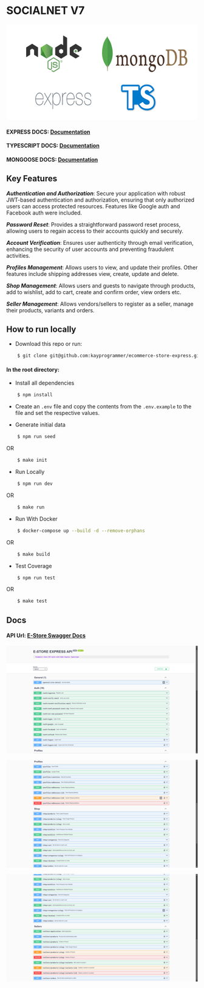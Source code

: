 # SOCIALNET V7

![alt text](https://github.com/kayprogrammer/ecommerce-store-express/blob/main/assets/logo.png?raw=true)


#### EXPRESS DOCS: [Documentation](https://expressjs.com/)
#### TYPESCRIPT DOCS: [Documentation](https://www.typescriptlang.org/docs/)
#### MONGOOSE DOCS: [Documentation](https://mongoosejs.com/docs/) 

## Key Features
***Authentication and Authorization***: Secure your application with robust JWT-based authentication and authorization, ensuring that only authorized users can access protected resources. Features like Google auth and Facebook auth were included.

***Password Reset***: Provides a straightforward password reset process, allowing users to regain access to their accounts quickly and securely.

***Account Verification***: Ensures user authenticity through email verification, enhancing the security of user accounts and preventing fraudulent activities.

***Profiles Management***: Allows users to view, and update their profiles. Other features include shipping addresses view, create, update and delete.

***Shop Management***: Allows users and guests to navigate through products, add to wishlist, add to cart, create and confirm order, view orders etc.

***Seller Management***: Allows vendors/sellers to register as a seller, manage their products, variants and orders.


## How to run locally
* Download this repo or run: 
```bash
    $ git clone git@github.com:kayprogrammer/ecommerce-store-express.git
```

#### In the root directory:
- Install all dependencies
```bash
    $ npm install
```
- Create an `.env` file and copy the contents from the `.env.example` to the file and set the respective values.

- Generate initial data
```bash
    $ npm run seed
```
OR
```bash
    $ make init
```
- Run Locally
```bash
    $ npm run dev
```
OR
```bash
    $ make run
```

- Run With Docker
```bash
    $ docker-compose up --build -d --remove-orphans
```
OR
```bash
    $ make build
```

- Test Coverage
```bash
    $ npm run test
```
OR
```bash
    $ make test
```

## Docs
#### API Url: [E-Store Swagger Docs](https://estore-express.fly.dev/) 

![alt text](https://github.com/kayprogrammer/ecommerce-store-express/blob/main/assets/1.png?raw=true)

![alt text](https://github.com/kayprogrammer/ecommerce-store-express/blob/main/assets/2.png?raw=true)

![alt text](https://github.com/kayprogrammer/ecommerce-store-express/blob/main/assets/3.png?raw=true)
